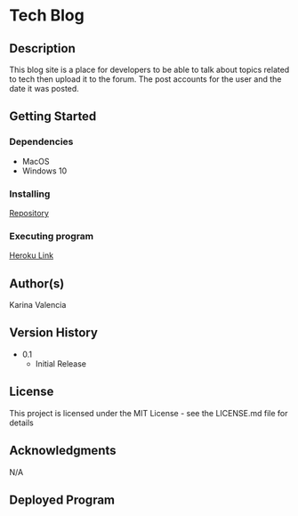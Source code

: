 # Tech Blog

## Description

This blog site is a place for developers to be able to talk about topics related to tech then upload it to the forum. The post accounts for the user and the date it was posted.

## Getting Started

### Dependencies

* MacOS
* Windows 10

### Installing

[Repository](https://github.com/Valencia01/tech-blog)

### Executing program

[Heroku Link]()

## Author(s)

Karina Valencia

## Version History

* 0.1
    * Initial Release

## License

This project is licensed under the MIT License - see the LICENSE.md file for details

## Acknowledgments

N/A

## Deployed Program

![]()
